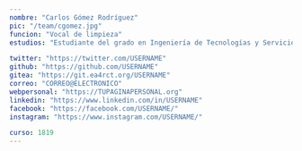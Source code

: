 ```yaml
---
nombre: "Carlos Gómez Rodríguez"
pic: "/team/cgomez.jpg"
funcion: "Vocal de limpieza"
estudios: "Estudiante del grado en Ingeniería de Tecnologías y Servicios de Telecomunicación"

twitter: "https://twitter.com/USERNAME"
github: "https://github.com/USERNAME"
gitea: "https://git.ea4rct.org/USERNAME"
correo: "CORREO@ELECTRONICO"
webpersonal: "https://TUPAGINAPERSONAL.org"
linkedin: "https://www.linkedin.com/in/USERNAME"
facebook: "https://facebook.com/USERNAME/"
instagram: "https://www.instagram.com/USERNAME/"

curso: 1819
---
```

